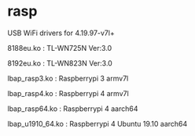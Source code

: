 # rasp

USB WiFi drivers for 4.19.97-v7l+

8188eu.ko : TL-WN725N Ver:3.0

8192eu.ko : TL-WN823N Ver:3.0

lbap_rasp3.ko : Raspberrypi 3 armv7l

lbap_rasp4.ko : Raspberrypi 4 armv7l

lbap_rasp64.ko : Raspberrypi 4 aarch64

lbap_u1910_64.ko : Raspberrypi 4 Ubuntu 19.10 aarch64

